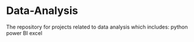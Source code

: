 # Data-Analysis
The repository for projects related to data analysis which includes:
python
power BI
excel
